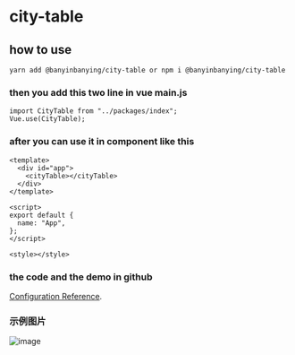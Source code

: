 # city-table

## how to use

```
yarn add @banyinbanying/city-table or npm i @banyinbanying/city-table
```

### then you add this two line in vue main.js

```
import CityTable from "../packages/index";
Vue.use(CityTable);
```

### after you can use it in component like this

```
<template>
  <div id="app">
    <cityTable></cityTable>
  </div>
</template>

<script>
export default {
  name: "App",
};
</script>

<style></style>

```

### the code and the demo in github

[Configuration Reference](https://github.com/zhaochengxian/cityTable).

### 示例图片

![image](https://github.com/zhaochengxian/cityTable/tree/main/examples/assets/demo-img.jpeg)

